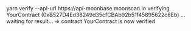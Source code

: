 <div id="termynal" data-termynal>
    <span data-ty="input">yarn verify --api-url https://api-moonbase.moonscan.io</span>
    <span data-ty>verifying YourContract (0xB527D4Ed38249d35cfCBAb92b51f45895622c6Eb) ...</span>
    <span data-ty>waiting for result...</span>
    <span data-ty>=> contract YourContract is now verified</span>
    <span data-ty="input"> </span>
</div>